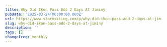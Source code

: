 ```yaml
---
title: Why Did Ikon Pass Add 2 Days At Jiminy
pubDate: '2025-03-24T00:00:00.000Z'
url: https://www.stormskiing.com/p/why-did-ikon-pass-add-2-days-at-jiminy
slug: why-did-ikon-pass-add-2-days-at-jiminy
description: ''
tags: []
changefreq: monthly
---
```


<!-- Add post content below -->

